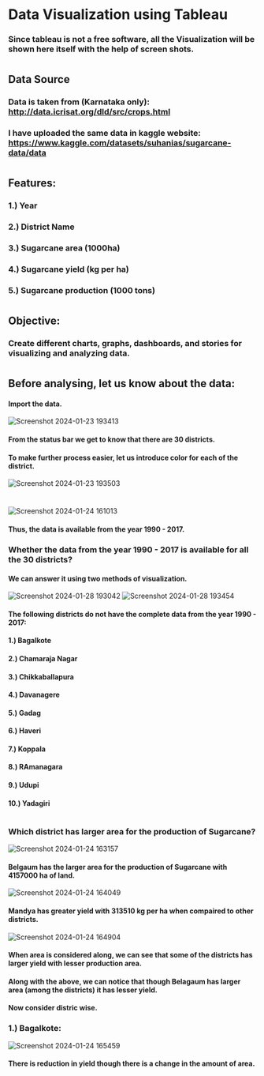 # Data Visualization using Tableau
### Since tableau is not a free software, all the Visualization will be shown here itself with the help of screen shots.
#
#
## Data Source
### Data is taken from (Karnataka only): http://data.icrisat.org/dld/src/crops.html 
### I have uploaded the same data in kaggle website: https://www.kaggle.com/datasets/suhanias/sugarcane-data/data
#
#
## Features:
### 1.) Year
### 2.) District Name
### 3.) Sugarcane area (1000ha)
### 4.) Sugarcane yield (kg per ha)
### 5.) Sugarcane production (1000 tons)
#
#
## Objective:
### Create different charts, graphs, dashboards, and stories for visualizing and analyzing data.
#
#
## Before analysing, let us know about the data: 
#### Import the data.
![Screenshot 2024-01-23 193413](https://github.com/SuhaniAS/Sugarcane_data_visualization_using_tableau/assets/137792301/99040768-f591-4e0c-a7e0-4a66949a6b46)
#### From the status bar we get to know that there are 30 districts.
#### To make further process easier, let us introduce color for each of the district.
![Screenshot 2024-01-23 193503](https://github.com/SuhaniAS/Sugarcane_data_visualization_using_tableau/assets/137792301/dacb628c-b528-4ceb-9de2-dc2acd492463)
#
![Screenshot 2024-01-24 161013](https://github.com/SuhaniAS/Sugarcane_data_visualization_using_tableau/assets/137792301/77c2ab87-ed2b-454e-91d3-9b9092c48f05)
#### Thus, the data is available from the year 1990 - 2017.
### Whether the data from the year 1990 - 2017 is available for all the 30 districts?
#### We can answer it using two methods of visualization.
![Screenshot 2024-01-28 193042](https://github.com/SuhaniAS/Sugarcane_data_visualization_using_tableau/assets/137792301/cfde5366-ae11-4e87-b119-48c42e05732b)
![Screenshot 2024-01-28 193454](https://github.com/SuhaniAS/Sugarcane_data_visualization_using_tableau/assets/137792301/8273f7b2-aa51-42a7-aa57-87b8b23aa4e5)
#### The following districts do not have the complete data from the year 1990 - 2017:
#### 1.) Bagalkote
#### 2.) Chamaraja Nagar
#### 3.) Chikkaballapura
#### 4.) Davanagere
#### 5.) Gadag
#### 6.) Haveri
#### 7.) Koppala
#### 8.) RAmanagara
#### 9.) Udupi
#### 10.) Yadagiri
#
### Which district has larger area for the production of Sugarcane?
![Screenshot 2024-01-24 163157](https://github.com/SuhaniAS/Sugarcane_data_visualization_using_tableau/assets/137792301/e0210ff3-0921-4a91-b9df-04092df72900)
#### Belgaum has the larger area for the production of Sugarcane with 4157000 ha of land.
![Screenshot 2024-01-24 164049](https://github.com/SuhaniAS/Sugarcane_data_visualization_using_tableau/assets/137792301/95b9cfca-20d4-439a-902f-9a54384efae4)
#### Mandya has greater yield with 313510 kg per ha when compaired to other districts.
![Screenshot 2024-01-24 164904](https://github.com/SuhaniAS/Sugarcane_data_visualization_using_tableau/assets/137792301/a3a9faa5-e82a-4cd6-82b4-59a694b151cb)
#### When area is considered along, we can see that some of the districts has larger yield with lesser production area. 
#### Along with the above, we can notice that though Belagaum has larger area (among the districts) it has lesser yield.
#### Now consider distric wise. 
### 1.) Bagalkote:
![Screenshot 2024-01-24 165459](https://github.com/SuhaniAS/Sugarcane_data_visualization_using_tableau/assets/137792301/f0478c1a-a607-4650-bd45-831107f65d81)
#### There is reduction in yield though there is a change in the amount of area.
